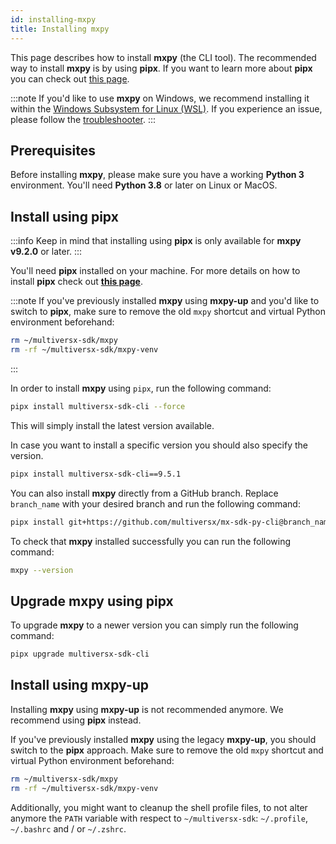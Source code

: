 ```yaml
---
id: installing-mxpy
title: Installing mxpy
---
```


[comment]: # (mx-abstract)

This page describes how to install **mxpy** (the CLI tool). The recommended way to install **mxpy** is by using **pipx**. If you want to learn more about **pipx** you can check out [this page](https://pipx.pypa.io/stable/#overview-what-is-pipx).

:::note
If you'd like to use **mxpy** on Windows, we recommend installing it within the [Windows Subsystem for Linux (WSL)](https://learn.microsoft.com/en-us/windows/wsl/install). If you experience an issue, please follow the [troubleshooter](/sdk-and-tools/troubleshooting/multiplatform).
:::

[comment]: # (mx-context-auto)

## **Prerequisites**

Before installing **mxpy**, please make sure you have a working **Python 3** environment. You'll need **Python 3.8** or later on Linux or MacOS.

[comment]: # (mx-context-auto)

## **Install using pipx**

:::info
Keep in mind that installing using **pipx** is only available for **mxpy v9.2.0** or later.
:::

You'll need **pipx** installed on your machine. For more details on how to install **pipx** check out [**this page**](https://pipx.pypa.io/stable/#install-pipx).

:::note
If you've previously installed **mxpy** using **mxpy-up** and you'd like to switch to **pipx**, make sure to remove the old `mxpy` shortcut and virtual Python environment beforehand:

```sh
rm ~/multiversx-sdk/mxpy
rm -rf ~/multiversx-sdk/mxpy-venv
```
:::

In order to install **mxpy** using `pipx`, run the following command:

```sh
pipx install multiversx-sdk-cli --force
```

This will simply install the latest version available.

In case you want to install a specific version you should also specify the version.

```sh
pipx install multiversx-sdk-cli==9.5.1
```

You can also install **mxpy** directly from a GitHub branch. Replace `branch_name` with your desired branch and run the following command:

```sh
pipx install git+https://github.com/multiversx/mx-sdk-py-cli@branch_name
```

To check that **mxpy** installed successfully you can run the following command:

```sh
mxpy --version
```

[comment]: # (mx-context-auto)

## **Upgrade mxpy using pipx**

To upgrade **mxpy** to a newer version you can simply run the following command:

```sh
pipx upgrade multiversx-sdk-cli
```

[comment]: # (mx-context-auto)

## **Install using mxpy-up**

Installing **mxpy** using **mxpy-up** is not recommended anymore. We recommend using **pipx** instead.

If you've previously installed **mxpy** using the legacy **mxpy-up**, you should switch to the **pipx** approach. Make sure to remove the old `mxpy` shortcut and virtual Python environment beforehand:

```sh
rm ~/multiversx-sdk/mxpy
rm -rf ~/multiversx-sdk/mxpy-venv
```

Additionally, you might want to cleanup the shell profile files, to not alter anymore the `PATH` variable with respect to `~/multiversx-sdk`: `~/.profile`, `~/.bashrc` and / or `~/.zshrc`.
